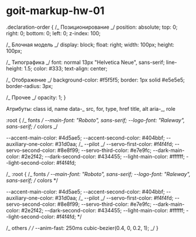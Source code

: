 # goit-markup-hw-01

.declaration-order {
/_ Позиционирование _/
position: absolute;
top: 0;
right: 0;
bottom: 0;
left: 0;
z-index: 100;

/_ Блочная модель _/
display: block;
float: right;
width: 100px;
height: 100px;

/_ Типографика _/
font: normal 13px "Helvetica Neue", sans-serif;
line-height: 1.5;
color: #333;
text-align: center;

/_ Отображение _/
background-color: #f5f5f5;
border: 1px solid #e5e5e5;
border-radius: 3px;

/_ Прочее _/
opacity: 1;
}

Атрибуты:
class
id, name
data-_
src, for, type, href
title, alt
aria-_, role

:root {
/_ fonts _/
--main-font: "Roboto", sans-serif;
--logo-font: "Raleway", sans-serif;
/_ colors _/

--accent-main-color: #4d5ae5;
--accent-second-color: #404bbf;
--auxiliary-one-color: #31d0aa;
/_ --pilot _/
--servo-first-color: #f4f4fd;
--servo-second-color: #8e8f99;
--servo-third-color: #e7e9fc;
--dark-main-color: #2e2f42;
--dark-second-color: #434455;
--light-main-color: #ffffff;
--light-second-color: #f4f4fd;

/_ :root {
/_ fonts _/
--main-font: "Roboto", sans-serif;
--logo-font: "Raleway", sans-serif;
/_ colors \*/

--accent-main-color: #4d5ae5;
--accent-second-color: #404bbf;
--auxiliary-one-color: #31d0aa;
/_ --pilot _/
--servo-first-color: #f4f4fd;
--servo-second-color: #8e8f99;
--servo-third-color: #e7e9fc;
--dark-main-color: #2e2f42;
--dark-second-color: #434455;
--light-main-color: #ffffff;
--light-second-color: #f4f4fd; \*/

/_ others _/
/_ --anim-fast: 250ms cubic-bezier(0.4, 0, 0.2, 1); _/
}
